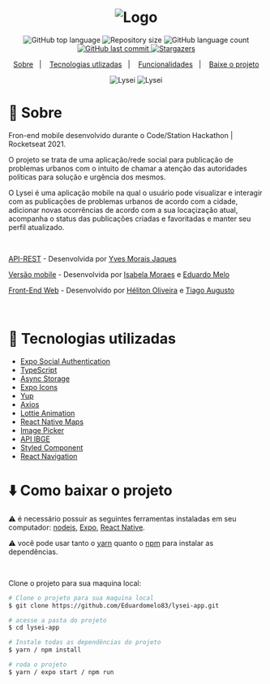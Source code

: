 <h1 align="center">
  <img alt="Logo" src="https://res.cloudinary.com/dzn5ixmhq/image/upload/v1624243021/lysei/LyseiApp_ukjetw.png">
</h1>

<p align="center">
  <img alt="GitHub top language" src="https://img.shields.io/github/languages/top/Eduardomelo83/lysei-app.svg?color=%236A37FF">

  <img alt="Repository size" src="https://img.shields.io/github/repo-size/Eduardomelo83/lysei-app.svg?color=%236A37FF">

  <img alt="GitHub language count" src="https://img.shields.io/github/languages/count/Eduardomelo83/lysei-app?color=%236A37FF">

  <a href="https://github.com/Eduardomelo83/lysei-app?/commits/master">
    <img alt="GitHub last commit" src="https://img.shields.io/github/last-commit/Eduardomelo83/lysei-app??color=%236A37FF">
  </a>

  <a href="https://github.com/Eduardomelo83/lysei-app/stargazers" >
    <img alt="Stargazers" src="https://img.shields.io/github/stars/Eduardomelo83/lysei-app?style=social" />
  </a>
</p>

<p align="center">
  <a href="#memo-sobre">Sobre</a>&nbsp;&nbsp;&nbsp;|&nbsp;&nbsp;&nbsp;
  <a href="#wrench-tecnologias-utilizadas">Tecnologias utlizadas</a>&nbsp;&nbsp;&nbsp;|&nbsp;&nbsp;&nbsp;
  <a href="#funcionalidades">Funcionalidades</a>&nbsp;&nbsp;&nbsp;|&nbsp;&nbsp;&nbsp;
  <a href="#arrowdown-como-baixar-o-projeto">Baixe o projeto</a>
</p>
<p align="center">
  <img alt="Lysei" src="https://res.cloudinary.com/dawhwfbrw/image/upload/v1624245478/1_oqrgm8.jpg">

  <img alt="Lysei" src="https://res.cloudinary.com/dawhwfbrw/image/upload/v1624245478/2_a3vkhk.jpg">
</p>


# :memo: Sobre

Fron-end mobile desenvolvido durante o Code/Station Hackathon | Rocketseat 2021.

O projeto se trata de uma aplicação/rede social para publicação de problemas urbanos com o intuito de chamar a atenção das autoridades políticas para solução e urgência dos mesmos.

O Lysei é uma aplicação mobile na qual o usuário pode visualizar e interagir com as publicações de problemas urbanos de acordo com a cidade, adicionar novas ocorrências de acordo com a sua locaçização atual, acompanha o status das publicações criadas e favoritadas e manter seu perfil atualizado.

<br />

[API-REST](https://github.com/YvesJaques/LyseiApi) - Desenvolvida por [Yves Morais Jaques](https://github.com/YvesJaques)

[Versão mobile](https://github.com/Eduardomelo83/lysei-app) - Desenvolvida por [Isabela Moraes](https://github.com/isabelamoraes) e [Eduardo Melo](https://github.com/helitonoliveiraa/lysei)

[Front-End Web]() - Desenvolvido por [Héliton Oliveira](https://www.linkedin.com/in/helitonoliveira/) e [Tiago Augusto](https://github.com/tiagoasrodrigues)

<br />

# :wrench: Tecnologias utilizadas

- [Expo Social Authentication](https://docs.expo.io/guides/authentication/)
- [TypeScript](https://www.typescriptlang.org/)
- [Async Storage](https://react-native-async-storage.github.io/async-storage/docs/install/)
- [Expo Icons](https://docs.expo.io/guides/icons/)
- [Yup](https://github.com/jquense/yup)
- [Axios](https://www.npmjs.com/package/axios)
- [Lottie Animation](https://docs.expo.io/versions/latest/sdk/lottie/)
- [React Native Maps](https://github.com/react-native-maps/react-native-maps)
- [Image Picker](expo-image-picker)
- [API IBGE](https://servicodados.ibge.gov.br/api/docs/localidades)
- [Styled Component](https://styled-components.com/)
- [React Navigation](https://reactnavigation.org/)

# :arrow_down: Como baixar o projeto

⚠ é necessário possuir as seguintes ferramentas instaladas em seu computador: [nodejs](https://nodejs.org/en/), [Expo](https://expo.io/), [React Native](https://reactjs.org/).

⚠ você pode usar tanto o [yarn](https://yarnpkg.com/) quanto o [npm]() para instalar as dependências.


<br />

Clone o projeto para sua maquina local:
```bash
# Clone o projeto para sua maquina local
$ git clone https://github.com/Eduardomelo83/lysei-app.git

# acesse a pasta do projeto
$ cd lysei-app

# Instale todas as dependências do projeto
$ yarn / npm install

# roda o projeto
$ yarn / expo start / npm run
```

<br />


